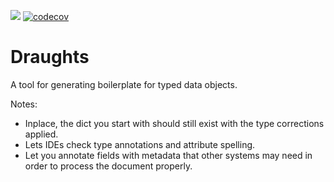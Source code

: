 ![](https://github.com/adam-douglass/draughts/workflows/pytest/badge.svg)
[![codecov](https://codecov.io/gh/adam-douglass/draughts/branch/master/graph/badge.svg)](https://codecov.io/gh/adam-douglass/draughts)

Draughts
========

A tool for generating boilerplate for typed data objects. 


Notes:
 - Inplace, the dict you start with should still exist with the type corrections applied.
 - Lets IDEs check type annotations and attribute spelling.
 - Let you annotate fields with metadata that other systems 
   may need in order to process the document properly.
 
 
